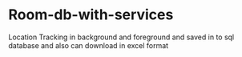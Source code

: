 # Room-db-with-services
Location  Tracking in background and foreground and saved in to sql database and also can download in excel format

